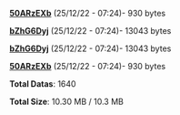 [**50ARzEXb**](/data/50ARzEXb.txt) (25/12/22 - 07:24)- 930 bytes

[**bZhG6Dyj**](/data/bZhG6Dyj.txt) (25/12/22 - 07:24)- 13043 bytes

[**bZhG6Dyj**](/data/bZhG6Dyj.txt) (25/12/22 - 07:24)- 13043 bytes

[**50ARzEXb**](/data/50ARzEXb.txt) (25/12/22 - 07:24)- 930 bytes

**Total Datas**: 1640

**Total Size**: 10.30 MB / 10.3 MB